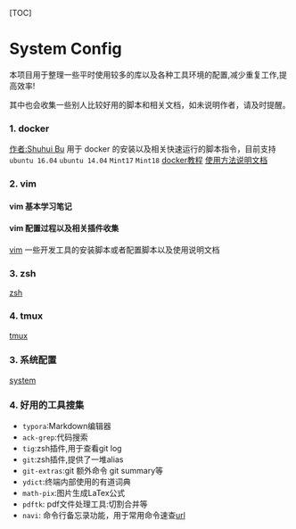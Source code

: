 [TOC]

# System Config

本项目用于整理一些平时使用较多的库以及各种工具环境的配置,减少重复工作,提高效率!

其中也会收集一些别人比较好用的脚本和相关文档，如未说明作者，请及时提醒。

### 1. docker 
[作者:Shuhui Bu](https://github.com/bushuhui) 
用于 docker 的安装以及相关快速运行的脚本指令，目前支持 `ubuntu 16.04` `ubuntu 14.04` `Mint17` `Mint18`
[docker教程](./docker_scripts/docs/docker/README.md)
[使用方法说明文档](./docker_scripts/README.md)

### 2. vim 
#### vim 基本学习笔记
#### vim 配置过程以及相关插件收集
[vim](./vim/vim.md)
一些开发工具的安装脚本或者配置脚本以及使用说明文档

### 3.  zsh

[zsh](./zsh/README.md)

### 4. tmux

[tmux](./tmux/README.md)


### 3. 系统配置
[system](./system/system_config.md)

### 4. 好用的工具搜集
+ `typora`:Markdown编辑器
+ `ack-grep`:代码搜索
+ `tig`:zsh插件,用于查看git log
+ `git`:zsh插件,提供了一堆alias
+ `git-extras`:git 额外命令 git summary等
+ `ydict`:终端内部使用的有道词典
+ `math-pix`:图片生成LaTex公式
+ `pdftk`: pdf文件处理工具:切割合并等
+ `navi`: 命令行备忘录功能，用于常用命令速查[url](https://github.com/denisidoro/navi)

